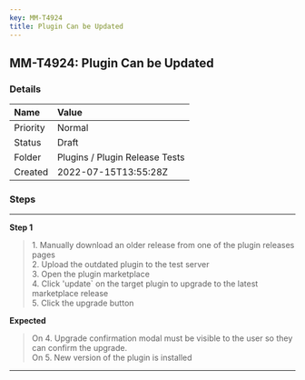 ```yaml
---
key: MM-T4924
title: Plugin Can be Updated
---
```


## MM-T4924: Plugin Can be Updated

### Details

| Name     | Value                          |
| :------- | :----------------------------- |
| Priority | Normal                         |
| Status   | Draft                          |
| Folder   | Plugins / Plugin Release Tests |
| Created  | 2022-07-15T13:55:28Z           |

### Steps

<hr/>

**Step 1**

> <article>1. Manually download an older release from one of the plugin releases pages<br />2. Upload the outdated plugin to the test server<br />3. Open the plugin marketplace<br />4. Click 'update` on the target plugin to upgrade to the latest marketplace release<br />5. Click the upgrade button</article>

**Expected**

> <article>On 4. Upgrade confirmation modal must be visible to the user so they can confirm the upgrade.<br />On 5. New version of the plugin is installed</article>

<hr/>
